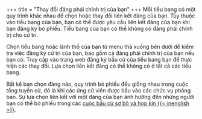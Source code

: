 +++
title = "Thay đổi đảng phái chính trị của bạn"
+++
Mỗi tiểu bang có một quy trình khác nhau để chọn hoặc thay đổi liên kết đảng của bạn. Tùy thuộc vào tiểu bang của bạn, bạn có thể được yêu cầu liên kết đảng của bạn khi bạn đăng ký bỏ phiếu. Tiểu bang của bạn có thể không có đảng phái chính trị cho cử tri.

Chọn tiểu bang hoặc lãnh thổ của bạn từ menu thả xuống bên dưới để kiểm tra việc đăng ký cử tri của bạn, bao gồm cả đảng phái chính trị của bạn nếu bạn có. Truy cập vào trang web đăng ký bầu cử của tiểu bang bạn để thực hiện các thay đổi. Lựa chọn liên kết đảng có thể không có ở tất cả các tiểu bang.

Bất kể bạn chọn đảng nào, quy trình bỏ phiếu đều giống nhau trong cuộc tổng tuyển cử, đó là khi các ứng cử viên được bầu vào các chức vụ phòng ban. Sự lựa chọn liên kết với một đảng của bạn ảnh hưởng đến những người bạn có thể bỏ phiếu trong các [cuộc bầu cử sơ bộ và họp kín {{< inenglish >}}](https://www.usa.gov/election#item-37162).
